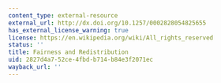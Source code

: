 ```yaml
---
content_type: external-resource
external_url: http://dx.doi.org/10.1257/0002828054825655
has_external_license_warning: true
license: https://en.wikipedia.org/wiki/All_rights_reserved
status: ''
title: Fairness and Redistribution
uid: 2827d4a7-52ce-4fbd-b714-b84e3f2071ec
wayback_url: ''
---
```

